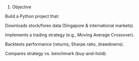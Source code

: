 1. Objective

Build a Python project that:

Downloads stock/forex data (Singapore & international markets).

Implements a trading strategy (e.g., Moving Average Crossover).

Backtests performance (returns, Sharpe ratio, drawdowns).

Compares strategy vs. benchmark (buy-and-hold).
